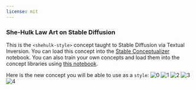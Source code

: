 ```yaml
---
license: mit
---
```

### She-Hulk Law Art on Stable Diffusion
This is the `<shehulk-style>` concept taught to Stable Diffusion via Textual Inversion. You can load this concept into the [Stable Conceptualizer](https://colab.research.google.com/github/huggingface/notebooks/blob/main/diffusers/stable_conceptualizer_inference.ipynb) notebook. You can also train your own concepts and load them into the concept libraries using [this notebook](https://colab.research.google.com/github/huggingface/notebooks/blob/main/diffusers/sd_textual_inversion_training.ipynb).

Here is the new concept you will be able to use as a `style`:
![<shehulk-style> 0](https://huggingface.co/sd-concepts-library/she-hulk-law-art/resolve/main/concept_images/3.jpeg)
![<shehulk-style> 1](https://huggingface.co/sd-concepts-library/she-hulk-law-art/resolve/main/concept_images/0.jpeg)
![<shehulk-style> 2](https://huggingface.co/sd-concepts-library/she-hulk-law-art/resolve/main/concept_images/1.jpeg)
![<shehulk-style> 3](https://huggingface.co/sd-concepts-library/she-hulk-law-art/resolve/main/concept_images/2.jpeg)
![<shehulk-style> 4](https://huggingface.co/sd-concepts-library/she-hulk-law-art/resolve/main/concept_images/4.jpeg)

